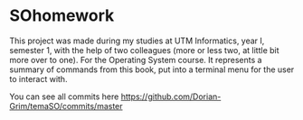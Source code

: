 # SOhomework

This project was made during my studies at UTM Informatics, year I, semester 1, with the help of two colleagues (more or less two, at little bit more over to one). For the Operating System course. It represents a summary of commands from this book, put into a terminal menu for the user to interact with.

You can see all commits here https://github.com/Dorian-Grim/temaSO/commits/master
